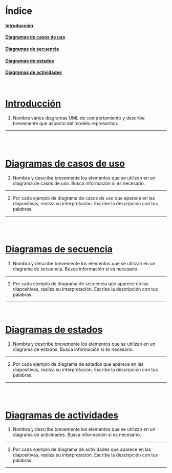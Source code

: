 # Índice

#### [Introducción](#introduccion)
#### [Diagramas de casos de uso](#casos-uso)
#### [Diagramas de secuencia](#secuencia)
#### [Diagramas de estados](#estados)
#### [Diagramas de actividades](#actividades)


<pre>
</pre>


<pre>
</pre>

# [Introducción](#indice)

1. Nombra varios diagramas UML de comportamiento y describe brevemente que aspecto del modelo representan.
<hr>

<pre>


</pre>


# [Diagramas de casos de uso](#indice)

1. Nombra y describe brevemente los elementos que se utilizan en un diagrama de casos de uso. Busca información si es necesario.
<hr>

2. Por cada ejemplo de diagrama de casos de uso que aparece en las diapositivas, realiza su interpretación.
Escribe la descripción con tus palabras.
<hr>

<pre>


</pre>

# [Diagramas de secuencia](#indice)

1. Nombra y describe brevemente los elementos que se utilizan en un diagrama de secuencia. Busca información si es necesario.
<hr>

2. Por cada ejemplo de diagrama de secuencia que aparece en las diapositivas, realiza su interpretación.
Escribe la descripción con tus palabras.
<hr>
<pre>


</pre>

# [Diagramas de estados](#indice)

1. Nombra y describe brevemente los elementos que se utilizan en un diagrama de estados. Busca información si es necesario.
<hr>

2. Por cada ejemplo de diagrama de estados que aparece en las diapositivas, realiza su interpretación.
Escribe la descripción con tus palabras.
<hr>

<pre>


</pre>

# [Diagramas de actividades](#indice)

1. Nombra y describe brevemente los elementos que se utilizan en un diagrama de actividades. Busca información si es necesario.
<hr>

2. Por cada ejemplo de diagrama de actividades que aparece en las diapositivas, realiza su interpretación.
Escribe la descripción con tus palabras.
<hr>

<pre>


</pre>
